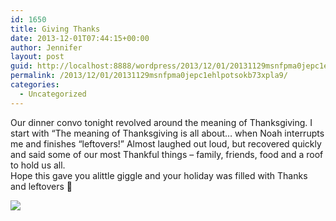 ```yaml
---
id: 1650
title: Giving Thanks
date: 2013-12-01T07:44:15+00:00
author: Jennifer
layout: post
guid: http://localhost:8888/wordpress/2013/12/01/20131129msnfpma0jepc1ehlpotsokb73xpla9/
permalink: /2013/12/01/20131129msnfpma0jepc1ehlpotsokb73xpla9/
categories:
  - Uncategorized
---
```

Our dinner convo tonight revolved around the meaning of Thanksgiving. I start with &#8220;The meaning of Thanksgiving is all about&#8230; when Noah interrupts me and finishes &#8220;leftovers!&#8221; Almost laughed out loud, but recovered quickly and said some of our most Thankful things &#8211; family, friends, food and a roof to hold us all.   
Hope this gave you alittle giggle and your holiday was filled with Thanks and leftovers 🙂

![](http://static1.squarespace.com/static/50db6bb3e4b015296cd43789/50dfa5b1e4b0dc6320e0b5ea/529ae8cde4b0003dbaa3547b/1385883855661/iphone-20131201024415-0.jpg)